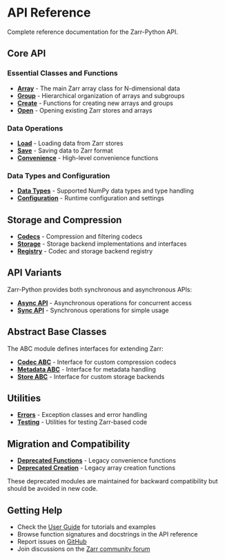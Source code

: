 # API Reference

Complete reference documentation for the Zarr-Python API.

## Core API

### Essential Classes and Functions

- **[Array](array.md)** - The main Zarr array class for N-dimensional data
- **[Group](group.md)** - Hierarchical organization of arrays and subgroups
- **[Create](create.md)** - Functions for creating new arrays and groups
- **[Open](open.md)** - Opening existing Zarr stores and arrays

### Data Operations

- **[Load](load.md)** - Loading data from Zarr stores
- **[Save](save.md)** - Saving data to Zarr format
- **[Convenience](convenience.md)** - High-level convenience functions

### Data Types and Configuration

- **[Data Types](dtype.md)** - Supported NumPy data types and type handling
- **[Configuration](config.md)** - Runtime configuration and settings

## Storage and Compression

- **[Codecs](codecs.md)** - Compression and filtering codecs
- **[Storage](storage.md)** - Storage backend implementations and interfaces
- **[Registry](registry.md)** - Codec and storage backend registry

## API Variants

Zarr-Python provides both synchronous and asynchronous APIs:

- **[Async API](api_async.md)** - Asynchronous operations for concurrent access
- **[Sync API](api_sync.md)** - Synchronous operations for simple usage

## Abstract Base Classes

The ABC module defines interfaces for extending Zarr:

- **[Codec ABC](abc/codec.md)** - Interface for custom compression codecs
- **[Metadata ABC](abc/metadata.md)** - Interface for metadata handling
- **[Store ABC](abc/store.md)** - Interface for custom storage backends

## Utilities

- **[Errors](errors.md)** - Exception classes and error handling
- **[Testing](testing.md)** - Utilities for testing Zarr-based code


## Migration and Compatibility

- **[Deprecated Functions](deprecated/convenience.md)** - Legacy convenience functions
- **[Deprecated Creation](deprecated/creation.md)** - Legacy array creation functions

These deprecated modules are maintained for backward compatibility but should be avoided in new code.

## Getting Help

- Check the [User Guide](../user-guide/index.md) for tutorials and examples
- Browse function signatures and docstrings in the API reference
- Report issues on [GitHub](https://github.com/zarr-developers/zarr-python)
- Join discussions on the [Zarr community forum](https://github.com/zarr-developers/community)

